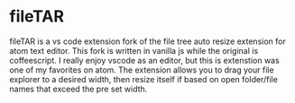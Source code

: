 # fileTAR
fileTAR is a vs code extension fork of the file tree auto resize extension for atom text editor.
This fork is written in vanilla js while the original is coffeescript.
I really enjoy vscode as an editor, but this is extenstion was one of my favorites on atom.
The extension allows you to drag your file explorer to a desired width, then resize itself if based on open folder/file names
that exceed the pre set width.
